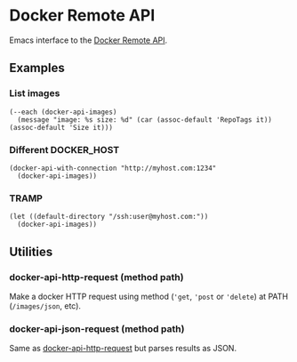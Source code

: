 # Docker Remote API

Emacs interface to the [Docker Remote API](https://docs.docker.com/engine/reference/api/docker_remote_api).

## Examples

### List images

``` emacs-lisp
(--each (docker-api-images)
  (message "image: %s size: %d" (car (assoc-default 'RepoTags it)) (assoc-default 'Size it)))
```

### Different DOCKER_HOST

``` emacs-lisp
(docker-api-with-connection "http://myhost.com:1234"
  (docker-api-images))
```

### TRAMP

``` emacs-lisp
(let ((default-directory "/ssh:user@myhost.com:"))
  (docker-api-images))
```

## Utilities

### docker-api-http-request (method path)

  Make a docker HTTP request using method (`'get`, `'post` or `'delete`) at PATH (`/images/json`, etc).

### docker-api-json-request (method path)

  Same as [docker-api-http-request](#docker-api-http-request-method-path) but parses results as JSON.
